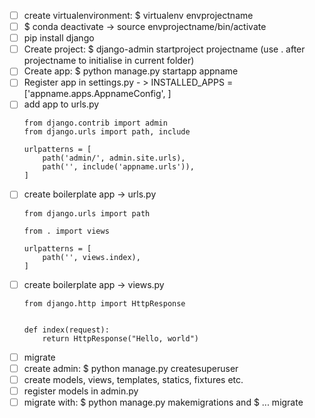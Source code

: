  - [ ] create virtualenvironment: $ virtualenv envprojectname
 - [ ] $ conda deactivate -> source envprojectname/bin/activate
 - [ ] pip install django
 - [ ] Create project: $ django-admin startproject projectname (use . after projectname to initialise in current folder)
 - [ ] Create app: $ python manage.py startapp appname
 - [ ] Register app in settings.py - > INSTALLED_APPS = ['appname.apps.AppnameConfig', ]
 - [ ] add app to urls.py 
	```
	from django.contrib import admin
	from django.urls import path, include

	urlpatterns = [
		path('admin/', admin.site.urls),
		path('', include('appname.urls')),
	]
	```
 - [ ] create boilerplate app -> urls.py
	```
	from django.urls import path

	from . import views

	urlpatterns = [
	    path('', views.index),
	]
	```
 - [ ] create boilerplate app -> views.py
	```
	from django.http import HttpResponse


	def index(request):
	    return HttpResponse("Hello, world")
	```	
 - [ ] migrate	
 - [ ] create admin: $ python manage.py createsuperuser
 - [ ] create models, views, templates, statics, fixtures etc.
 - [ ] register models in admin.py
 - [ ] migrate with: $ python manage.py makemigrations and $ ... migrate

<!--stackedit_data:
eyJoaXN0b3J5IjpbLTE2ODc5NzM2MjMsLTEwMzA0ODc1MzEsLT
IxMjQyNDY1MzEsLTE1OTEyMDEzOTRdfQ==
-->
